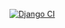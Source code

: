 [![Django CI](https://github.com/dframanda/drf-api/actions/workflows/django.yml/badge.svg?branch=develop)](https://github.com/dframanda/drf-api/actions/workflows/django.yml)
